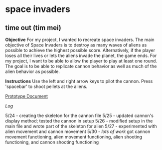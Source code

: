 # space invaders

## time out (tim mei)

**Objective**
For my project, I wanted to recreate space invaders. The main objective of Space Invaders is to destroy as many waves of aliens as possible to achieve the highest possible score. Alternatively, if the player loses all their lives or lets the aliens invade the planet, the game ends. For my project, I want to be able to allow the player to play at least one round. The goal is to be able to replicate cannon behavior as well as much of the alien behavior as possible. 

**Instructions**
Use the left and right arrow keys to pilot the cannon. Press 'spacebar' to shoot pellets at the aliens.

[Prototype Document](https://docs.google.com/document/d/11_JpabYqUISPBUm-nMWko9OeEPJgHzp7g-6x7ChPbeA/edit?usp=sharing)

*Log*

5/24 - creating the skeleton for the cannon file
5/25 - updated cannon's display method; tested the cannon in setup
5/26 - modified setup in the main file and wrote part of the skeleton for alien
5/27 - experimented with alien movement and cannon movement
5/30 - *lots of work* got cannon movement functioning, alien movement functioning, alien shooting functioning, and cannon shooting functioning
